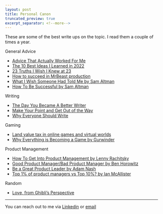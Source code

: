 ```yaml
---
layout: post
title: Personal Canon
truncated_preview: true
excerpt_separator: <!--more-->
---
```

<div class="message">
These are some of the best write ups on the topic. I read them a couple of times a year.
</div>

<!--more-->
General Advice
* [Advice That Actually Worked For Me](https://nabeelqu.substack.com/p/advice)
* [The 10 Best Ideas I Learned in 2022](https://www.gurwinder.blog/p/the-10-best-ideas-i-learned-in-2022)
* [23 Truths I Wish I Knew at 23](https://www.gurwinder.blog/p/23-truths-i-wish-i-knew-at-23) 
* [How to succeed in MrBeast production](https://simonwillison.net/2024/Sep/15/how-to-succeed-in-mrbeast-production/)
* [What I Wish Someone Had Told Me by Sam Altman](https://blog.samaltman.com/what-i-wish-someone-had-told-me)
* [How To Be Successful by Sam Altman](https://blog.samaltman.com/how-to-be-successful)

Writing
* [The Day You Became A Better Writer](https://dilbertblog.typepad.com/the_dilbert_blog/2007/06/the_day_you_bec.html)
* [Make Your Point and Get Out of the Way](https://collabfund.com/blog/make-your-point-and-get-out-of-the-way/)
* [Why Everyone Should Write](https://collabfund.com/blog/why-everyone-should-write/)

Gaming
* [Land value tax in online games and virtual worlds](https://www.gamedeveloper.com/design/land-value-tax-in-online-games-and-virtual-worlds-a-how-to-guide)
* [Why Everything is Becoming a Game by Gurwinder](https://www.gurwinder.blog/p/why-everything-is-becoming-a-game)

Product Management
* [How To Get Into Product Management by Lenny Rachitsky](https://medium.com/hackernoon/how-to-get-into-product-management-78c58bd9c8cf)
* [Good Product Manager/Bad Product Manager by Ben Horowitz](https://a16z.com/good-product-manager-bad-product-manager/)
* [Be a Great Product Leader by Adam Nash](https://adamnash.blog/2011/12/16/be-a-great-product-leader/)
* [Top 1% of product managers vs Top 10%? by Ian McAllister](https://qr.ae/pABv35)

Random
* [Love, from Ghibli’s Perspective](https://medium.com/ellemeno/love-from-ghiblis-perspective-cf22bb0a9002)

-----
You can reach out to me via [Linkedin](https://www.linkedin.com/in/rohitgupta61) or [email](mailto:rohit.x.gupta@iiml.org)